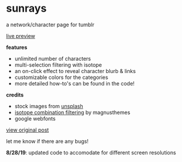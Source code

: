 # sunrays
a network/character page for tumblr

<a href="https://index47.tumblr.com/view/sunrays">live preview</a>

<b>features</b>

<ul>
  <li>unlimited number of characters</li>
  <li>multi-selection filtering with isotope</li>
  <li>an on-click effect to reveal character blurb & links</li>
  <li>customizable colors for the categories</li>
  <li>more detailed how-to's can be found in the code!</li>
  </ul>
  
<b>credits</b>

<ul>
  <li>stock images from <a href="https://unsplash.com/">unsplash</a></li>
  <li><a href="https://magnusthemes.tumblr.com/post/171696773190/isotope-combination-filtering">isotope combination filtering</a> by magnusthemes</li>
  <li>google webfonts</li>
  </ul>


<a href="https://index47.tumblr.com/post/187166552862/sunrays-a-networkcharacter-page-preview">view original post</a>

let me know if there are any bugs! 


<b>8/28/19</b>: updated code to accomodate for different screen resolutions
